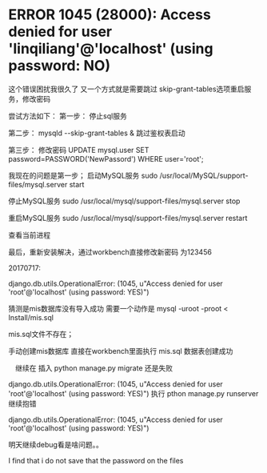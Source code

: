 # ERROR 1045 (28000): Access denied for user 'linqiliang'@'localhost' (using password: NO)
这个错误困扰我很久了
又一个方式就是需要跳过
skip-grant-tables选项重启服务，修改密码

尝试方法如下：
第一步：
停止sql服务

第二步：
mysqld --skip-grant-tables &
跳过鉴权表启动

第三步：
修改密码
UPDATE mysql.user SET password=PASSWORD('NewPassord') WHERE user='root';

我现在的问题是第一步；
启动MySQL服务
sudo /usr/local/MySQL/support-files/mysql.server start

停止MySQL服务
sudo /usr/local/mysql/support-files/mysql.server stop

重启MySQL服务
sudo /usr/local/mysql/support-files/mysql.server restart

 查看当前进程

 最后，重新安装解决，通过workbench直接修改新密码 为123456

20170717:
    
django.db.utils.OperationalError: (1045, u"Access denied for user 'root'@'localhost' (using password: YES)")


猜测是mis数据库没有导入成功
需要一个动作是  mysql -uroot -proot < Install/mis.sql

mis.sql文件不存在；

手动创建mis数据库
直接在workbench里面执行 mis.sql 数据表创建成功

　继续在 插入 python manage.py migrate 还是失败

django.db.utils.OperationalError: (1045, u"Access denied for user 'root'@'localhost' (using password: YES)")
执行 pthon manage.py runserver 继续抱错

django.db.utils.OperationalError: (1045, u"Access denied for user 'root'@'localhost' (using password: YES)")

明天继续debug看是啥问题。。

I find that i do not save that the password on the files

